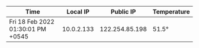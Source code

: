 | Time     | Local IP | Public IP | Temperature |
| ----------- | ----------- | ----------- | ----------- |
| Fri 18 Feb 2022 01:30:01 PM +0545      | 10.0.2.133     | 122.254.85.198  | 51.5° |
